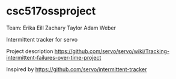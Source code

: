 # csc517ossproject

Team:
Erika Eill
Zachary Taylor
Adam Weber

Intermittent tracker for servo

Project description
https://github.com/servo/servo/wiki/Tracking-intermittent-failures-over-time-project

Inspired by 
https://github.com/servo/intermittent-tracker


